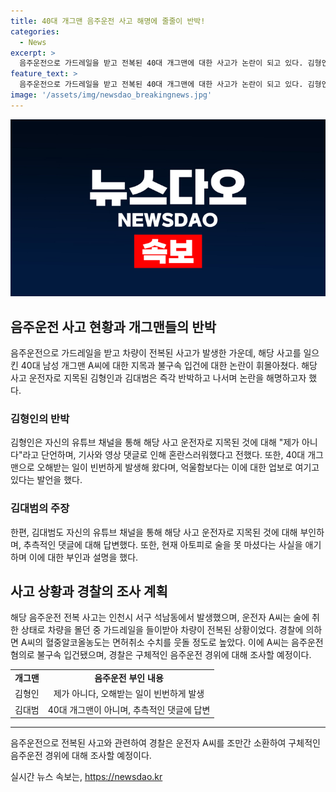 ```yaml
---
title: 40대 개그맨 음주운전 사고 해명에 줄줄이 반박!
categories:
  - News
excerpt: >
  음주운전으로 가드레일을 받고 전복된 40대 개그맨에 대한 사고가 논란이 되고 있다. 김형인과 김대범은 지금 일어나고 있는 사건과 관련하여 나섰으며, 각자의 유튜브 채널에서 이를 부인했다. 익명의 추측과 함께 보도된 정보들이 온라인에서 혼란을 일으킨 가운데, 현장에서 술에 취한 상태로 운전하다가 사고를 낸 A씨는 경찰에 의해 불구속 입건됐고, 혈중알코올농도는 법적인 수치를 초과했다. A씨는 웃찾사 출신으로 알려져 있으며, 경찰은 추가 조사를 진행할 예정이다.
feature_text: >
  음주운전으로 가드레일을 받고 전복된 40대 개그맨에 대한 사고가 논란이 되고 있다. 김형인과 김대범은 지금 일어나고 있는 사건과 관련하여 나섰으며, 각자의 유튜브 채널에서 이를 부인했다. 익명의 추측과 함께 보도된 정보들이 온라인에서 혼란을 일으킨 가운데, 현장에서 술에 취한 상태로 운전하다가 사고를 낸 A씨는 경찰에 의해 불구속 입건됐고, 혈중알코올농도는 법적인 수치를 초과했다. A씨는 웃찾사 출신으로 알려져 있으며, 경찰은 추가 조사를 진행할 예정이다.
image: '/assets/img/newsdao_breakingnews.jpg'
---
```


<p><img src="/assets/img/newsdao_breakingnews.jpg" alt="ontimetimes 속보" /></p>

<h2 data-ke-size="size26">음주운전 사고 현황과 개그맨들의 반박</h2>

<p data-ke-size="size16">음주운전으로 가드레일을 받고 차량이 전복된 사고가 발생한 가운데, 해당 사고를 일으킨 40대 남성 개그맨 A씨에 대한 지목과 불구속 입건에 대한 논란이 휘몰아쳤다. 해당 사고 운전자로 지목된 김형인과 김대범은 즉각 반박하고 나서며 논란을 해명하고자 했다.</p>

<h3>김형인의 반박</h3>

<p data-ke-size="size16">김형인은 자신의 유튜브 채널을 통해 해당 사고 운전자로 지목된 것에 대해 "제가 아니다"라고 단언하며, 기사와 영상 댓글로 인해 혼란스러워했다고 전했다. 또한, 40대 개그맨으로 오해받는 일이 빈번하게 발생해 왔다며, 억울함보다는 이에 대한 업보로 여기고 있다는 발언을 했다.</p>

<h3>김대범의 주장</h3>

<p data-ke-size="size16">한편, 김대범도 자신의 유튜브 채널을 통해 해당 사고 운전자로 지목된 것에 대해 부인하며, 추측적인 댓글에 대해 답변했다. 또한, 현재 아토피로 술을 못 마셨다는 사실을 애기하며 이에 대한 부인과 설명을 했다.</p>

<h2 data-ke-size="size26">사고 상황과 경찰의 조사 계획</h2>

<p data-ke-size="size16">해당 음주운전 전복 사고는 인천시 서구 석남동에서 발생했으며, 운전자 A씨는 술에 취한 상태로 차량을 몰던 중 가드레일을 들이받아 차량이 전복된 상황이었다. 경찰에 의하면 A씨의 혈중알코올농도는 면허취소 수치를 웃돌 정도로 높았다. 이에 A씨는 음주운전 혐의로 불구속 입건됐으며, 경찰은 구체적인 음주운전 경위에 대해 조사할 예정이다.</p>

<table>
    <tr>
        <td style="text-align: center; height: 17px;"><b>개그맨</b></td>
        <td style="text-align: center; height: 17px;"><b>음주운전 부인 내용</b></td>
    </tr>
    <tr>
        <td style="text-align: center; height: 17px;">김형인</td>
        <td style="text-align: center; height: 17px;">제가 아니다, 오해받는 일이 빈번하게 발생</td>
    </tr>
    <tr>
        <td style="text-align: center; height: 17px;">김대범</td>
        <td style="text-align: center; height: 17px;">40대 개그맨이 아니며, 추측적인 댓글에 답변</td>
    </tr>
</table>

<hr>

<p data-ke-size="size16">음주운전으로 전복된 사고와 관련하여 경찰은 운전자 A씨를 조만간 소환하여 구체적인 음주운전 경위에 대해 조사할 예정이다.</p>
실시간 뉴스 속보는, <a href="https://newsdao.kr" rel="dofollow">https://newsdao.kr</a>


